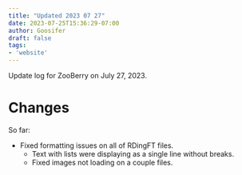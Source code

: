 ```yaml
---
title: "Updated 2023 07 27"
date: 2023-07-25T15:36:29-07:00
author: Goosifer
draft: false
tags:
- 'website'
---
```


Update log for ZooBerry on July 27, 2023.<!--more-->

# Changes

So far:

- Fixed formatting issues on all of RDingFT files. 
  - Text with lists were displaying as a single line without breaks.
  - Fixed images not loading on a couple files.
